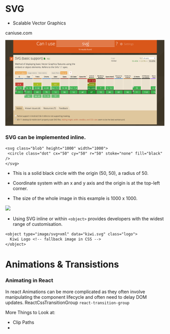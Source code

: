 # SVG

* Scalable Vector Graphics

caniuse.com

<img src="https://github.com/LydiaWozniak/SVG_Animations/blob/master/Screen%20Shot%202018-11-09%20at%2015.16.44.png" width="500">

### SVG can be implemented inline.

 ``` 
<svg class="blob" height="1000" width="1000">
  <circle class="dot" cx="50" cy="50" r="50" stoke="none" fill="black" />
</svg>

 ```

* This is a solid black circle with the origin (50, 50), a radius of 50.

* Coordinate system with an x and y axis and the origin is at the top-left corner.

* The size of the whole image in this example is 1000 x 1000.

<img src="https://d33wubrfki0l68.cloudfront.net/fedcd70d34fc3a5dea2369e727b6a8e7081de43b/3496e/images/initial-coordinate-systems.jpg" width="500">

* Using SVG inline or within `<object>` provides developers with the widest range of customisation.
 
```
<object type="image/svg+xml" data="kiwi.svg" class="logo">
  Kiwi Logo <!-- fallback image in CSS -->
</object>

```
# Animations & Transistions

### Animating in React

In react Animations can be more complicated as they often involve manipulating the component lifecycle and often need to delay DOM updates. 
ReactCssTransitionGroup ` react-transition-group `

More Things to Look at:
* Clip Paths
* 


